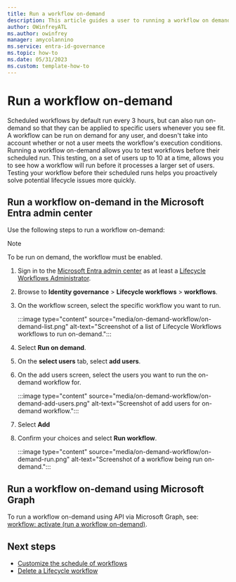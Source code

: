 ```yaml
---
title: Run a workflow on-demand
description: This article guides a user to running a workflow on demand using Lifecycle Workflows
author: OWinfreyATL
ms.author: owinfrey
manager: amycolannino
ms.service: entra-id-governance
ms.topic: how-to
ms.date: 05/31/2023
ms.custom: template-how-to
---
```



# Run a workflow on-demand

Scheduled workflows by default run every 3 hours, but can also run on-demand so that they can be applied to specific users whenever you see fit. A workflow can be run on demand for any user, and doesn't take into account whether or not a user meets the workflow's execution conditions. Running a workflow on-demand allows you to test workflows before their scheduled run. This testing, on a set of users up to 10 at a time, allows you to see how a workflow will run before it processes a larger set of users. Testing your workflow before their scheduled runs helps you proactively solve potential lifecycle issues more quickly.


## Run a workflow on-demand in the Microsoft Entra admin center

Use the following steps to run a workflow on-demand:

>[!NOTE]
>To be run on demand, the  workflow must be enabled.

1. Sign in to the [Microsoft Entra admin center](https://entra.microsoft.com) as at least a [Lifecycle Workflows Administrator](~/identity/role-based-access-control/permissions-reference.md#lifecycle-workflows-administrator).

1. Browse to **Identity governance** > **Lifecycle workflows** > **workflows**.

1. On the workflow screen, select the specific workflow you want to run.

     :::image type="content" source="media/on-demand-workflow/on-demand-list.png" alt-text="Screenshot of a list of Lifecycle Workflows workflows to run on-demand.":::

1. Select **Run on demand**.     

1. On the **select users** tab, select **add users**.

1. On the add users screen, select the users you want to run the on-demand workflow for.

     :::image type="content" source="media/on-demand-workflow/on-demand-add-users.png" alt-text="Screenshot of add users for on-demand workflow.":::

1. Select **Add**

1. Confirm your choices and select **Run workflow**.   

     :::image type="content" source="media/on-demand-workflow/on-demand-run.png" alt-text="Screenshot of a workflow being run on-demand.":::


## Run a workflow on-demand using Microsoft Graph

To run a workflow on-demand using API via Microsoft Graph, see: [workflow: activate (run a workflow on-demand)](/graph/api/identitygovernance-workflow-activate).


## Next steps

- [Customize the schedule of workflows](customize-workflow-schedule.md)
- [Delete a Lifecycle workflow](delete-lifecycle-workflow.md)
